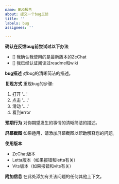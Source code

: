 ```yaml
---
name: BUG报告
about: 提交一个bug反馈
title: ''
labels: bug
assignees: ''

---
```


**确认在反馈bug前尝试过以下办法**
- [] 我确认我使用的是最新版本的ZcChat
- [] 我已经认证阅读过readme和wiki

**bug描述**
对bug的清晰简洁的描述。

**复现方式**
重现bug的步骤:
1. 打开 '...'
2. 点击 '....'
3. 滑动 '....'
4. 看到error

**预期行为**
对你期望发生的事情的清晰简洁的描述。

**屏幕截图**
如果适用，请添加屏幕截图以帮助解释您的问题。

**使用版本**
 - ZcChat版本
 - Letta版本（如果报错和letta有关）
 - Vits版本（如果报错和vits有关）

**附加信息**
在此处添加有关该问题的任何其他上下文。
